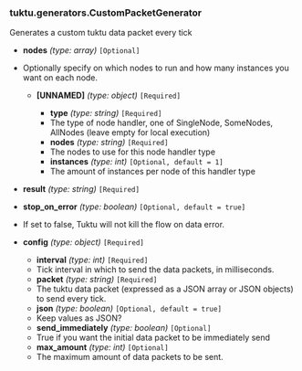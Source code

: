 ### tuktu.generators.CustomPacketGenerator
Generates a custom tuktu data packet every tick

  * **nodes** *(type: array)* `[Optional]`
  - Optionally specify on which nodes to run and how many instances you want on each node.

    * **[UNNAMED]** *(type: object)* `[Required]`

      * **type** *(type: string)* `[Required]`
      - The type of node handler, one of SingleNode, SomeNodes, AllNodes (leave empty for local execution)

      * **nodes** *(type: string)* `[Required]`
      - The nodes to use for this node handler type

      * **instances** *(type: int)* `[Optional, default = 1]`
      - The amount of instances per node of this handler type

  * **result** *(type: string)* `[Required]`

  * **stop_on_error** *(type: boolean)* `[Optional, default = true]`
  - If set to false, Tuktu will not kill the flow on data error.

  * **config** *(type: object)* `[Required]`

    * **interval** *(type: int)* `[Required]`
    - Tick interval in which to send the data packets, in milliseconds.

    * **packet** *(type: string)* `[Required]`
    - The tuktu data packet (expressed as a JSON array or JSON objects) to send every tick.

    * **json** *(type: boolean)* `[Optional, default = true]`
    - Keep values as JSON?

    * **send_immediately** *(type: boolean)* `[Optional]`
    - True if you want the initial data packet to be immediately send

    * **max_amount** *(type: int)* `[Optional]`
    - The maximum amount of data packets to be sent.

